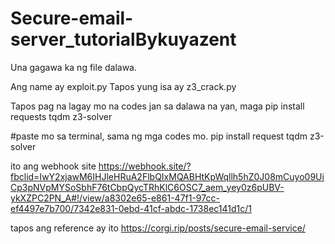 # Secure-email-server_tutorialBykuyazent


Una gagawa ka ng file dalawa.

Ang name ay exploit.py
Tapos yung isa ay z3_crack.py


Tapos pag na lagay mo na codes jan sa dalawa na yan, maga pip install requests tqdm z3-solver

#paste mo sa terminal, sama ng mga codes mo.
pip install request tqdm z3-solver

 ito ang webhook site
 https://webhook.site/?fbclid=IwY2xjawM6IHJleHRuA2FlbQIxMQABHtKpWqllh5hZ0J08mCuyo09UiCp3pNVpMYSoSbhF76tCbpQycTRhKlC6OSC7_aem_yey0z6pUBV-ykXZPC2PN_A#!/view/a8302e65-e861-47f1-97cc-ef4497e7b700/7342e831-0ebd-41cf-abdc-1738ec141d1c/1


 tapos ang reference ay ito
 https://corgi.rip/posts/secure-email-service/
